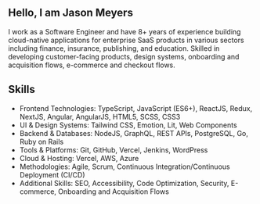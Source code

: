 ## Hello, I am Jason Meyers

I work as a Software Engineer and have 8+ years of experience building cloud-native applications for enterprise SaaS products in various sectors including finance, insurance, publishing, and education. Skilled in developing customer-facing products, design systems, onboarding and acquisition flows, e-commerce and checkout flows.

## Skills
 - Frontend Technologies: TypeScript, JavaScript (ES6+), ReactJS, Redux, NextJS, Angular, AngularJS, HTML5, SCSS, CSS3
 - UI & Design Systems: Tailwind CSS, Emotion, Lit, Web Components
 - Backend & Databases: NodeJS, GraphQL, REST APIs, PostgreSQL, Go, Ruby on Rails
 - Tools & Platforms: Git, GitHub, Vercel, Jenkins, WordPress
 - Cloud & Hosting: Vercel, AWS, Azure
 - Methodologies: Agile, Scrum, Continuous Integration/Continuous Deployment (CI/CD)
 - Additional Skills: SEO, Accessibility, Code Optimization, Security, E-commerce, Onboarding and Acquisition Flows

<!--
**jasonmeyers/jasonmeyers** is a ✨ _special_ ✨ repository because its `README.md` (this file) appears on your GitHub profile.

Here are some ideas to get you started:

- 🔭 I’m currently working on ...
- 🌱 I’m currently learning ...
- 👯 I’m looking to collaborate on ...
- 🤔 I’m looking for help with ...
- 💬 Ask me about ...
- 📫 How to reach me: ...
- 😄 Pronouns: ...
- ⚡ Fun fact: ...
-->
